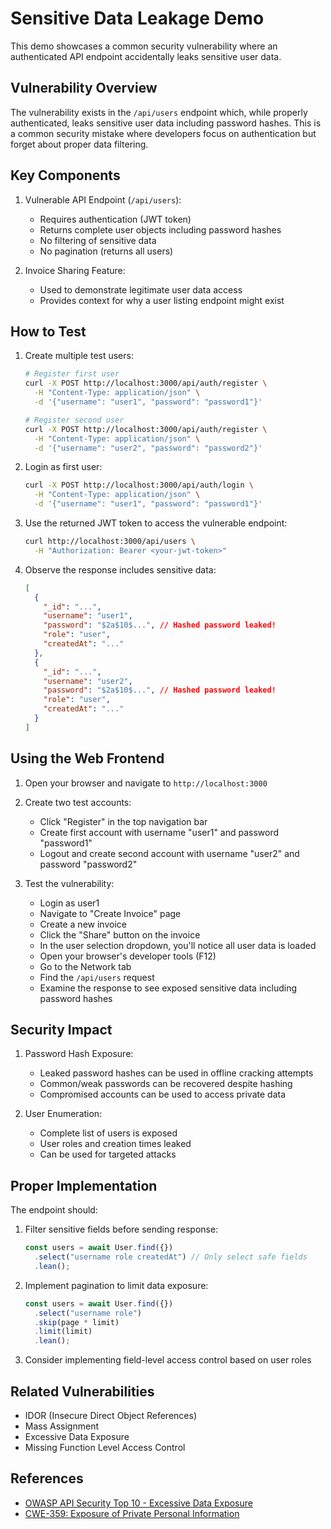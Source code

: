 # Sensitive Data Leakage Demo

This demo showcases a common security vulnerability where an authenticated API
endpoint accidentally leaks sensitive user data.

## Vulnerability Overview

The vulnerability exists in the `/api/users` endpoint which, while properly
authenticated, leaks sensitive user data including password hashes. This is a
common security mistake where developers focus on authentication but forget
about proper data filtering.

## Key Components

1. Vulnerable API Endpoint (`/api/users`):

   - Requires authentication (JWT token)
   - Returns complete user objects including password hashes
   - No filtering of sensitive data
   - No pagination (returns all users)

2. Invoice Sharing Feature:
   - Used to demonstrate legitimate user data access
   - Provides context for why a user listing endpoint might exist

## How to Test

1. Create multiple test users:

   ```bash
   # Register first user
   curl -X POST http://localhost:3000/api/auth/register \
     -H "Content-Type: application/json" \
     -d '{"username": "user1", "password": "password1"}'

   # Register second user
   curl -X POST http://localhost:3000/api/auth/register \
     -H "Content-Type: application/json" \
     -d '{"username": "user2", "password": "password2"}'
   ```

2. Login as first user:

   ```bash
   curl -X POST http://localhost:3000/api/auth/login \
     -H "Content-Type: application/json" \
     -d '{"username": "user1", "password": "password1"}'
   ```

3. Use the returned JWT token to access the vulnerable endpoint:

   ```bash
   curl http://localhost:3000/api/users \
     -H "Authorization: Bearer <your-jwt-token>"
   ```

4. Observe the response includes sensitive data:
   ```json
   [
     {
       "_id": "...",
       "username": "user1",
       "password": "$2a$10$...", // Hashed password leaked!
       "role": "user",
       "createdAt": "..."
     },
     {
       "_id": "...",
       "username": "user2",
       "password": "$2a$10$...", // Hashed password leaked!
       "role": "user",
       "createdAt": "..."
     }
   ]
   ```

## Using the Web Frontend

1. Open your browser and navigate to `http://localhost:3000`

2. Create two test accounts:

   - Click "Register" in the top navigation bar
   - Create first account with username "user1" and password "password1"
   - Logout and create second account with username "user2" and password
     "password2"

3. Test the vulnerability:
   - Login as user1
   - Navigate to "Create Invoice" page
   - Create a new invoice
   - Click the "Share" button on the invoice
   - In the user selection dropdown, you'll notice all user data is loaded
   - Open your browser's developer tools (F12)
   - Go to the Network tab
   - Find the `/api/users` request
   - Examine the response to see exposed sensitive data including password
     hashes

## Security Impact

1. Password Hash Exposure:

   - Leaked password hashes can be used in offline cracking attempts
   - Common/weak passwords can be recovered despite hashing
   - Compromised accounts can be used to access private data

2. User Enumeration:
   - Complete list of users is exposed
   - User roles and creation times leaked
   - Can be used for targeted attacks

## Proper Implementation

The endpoint should:

1. Filter sensitive fields before sending response:

   ```javascript
   const users = await User.find({})
     .select("username role createdAt") // Only select safe fields
     .lean();
   ```

2. Implement pagination to limit data exposure:

   ```javascript
   const users = await User.find({})
     .select("username role")
     .skip(page * limit)
     .limit(limit)
     .lean();
   ```

3. Consider implementing field-level access control based on user roles

## Related Vulnerabilities

- IDOR (Insecure Direct Object References)
- Mass Assignment
- Excessive Data Exposure
- Missing Function Level Access Control

## References

- [OWASP API Security Top 10 - Excessive Data Exposure](https://owasp.org/www-project-api-security/)
- [CWE-359: Exposure of Private Personal Information](https://cwe.mitre.org/data/definitions/359.html)
